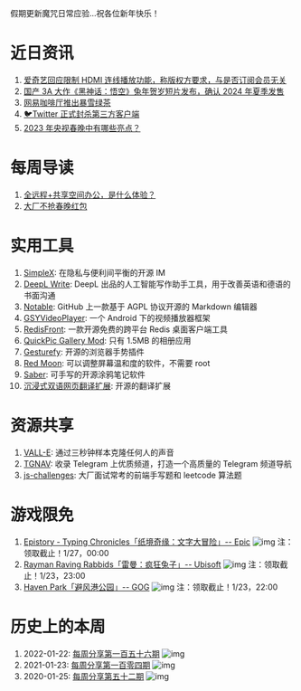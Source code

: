 假期更新魔咒日常应验...祝各位新年快乐！

# 近日资讯

1. [爱奇艺回应限制 HDMI 连线播放功能，称版权方要求，与是否订阅会员无关](https://www.pingwest.com/w/276346)
2. [国产 3A 大作《黑神话：悟空》兔年贺岁短片发布，确认 2024 年夏季发售](https://www.ithome.com/0/668/000.htm)
3. [网易咖啡厅推出暴雪绿茶](https://m.weibo.cn/1255795640/4859203787425550)
4. [🐦Twitter 正式封杀第三方客户端](https://developer.twitter.com/en/developer-terms/agreement)
5. [2023 年央视春晚中有哪些亮点？](https://www.zhihu.com/question/579922250)

# 每周导读

1. [全远程+共享空间办公，是什么体验？](https://mp.weixin.qq.com/s/IzF1vMyp-bkyaxXISmt59A)
2. [大厂不抢春晚红包](https://mp.weixin.qq.com/s/Q2UQrtFd9yPivEZjG3GN0A)

# 实用工具

1. [SimpleX](https://github.com/simplex-chat/simplex-chat): 在隐私与便利间平衡的开源 IM
2. [DeepL Write](https://www.deepl.com/write/): DeepL 出品的人工智能写作助手工具，用于改善英语和德语的书面沟通
3. [Notable](https://github.com/notable/notable): GitHub 上一款基于 AGPL 协议开源的 Markdown 编辑器
4. [GSYVideoPlayer](https://github.com/CarGuo/GSYVideoPlayer): 一个 Android 下的视频播放器框架
5. [RedisFront](https://github.com/dromara/RedisFront): 一款开源免费的跨平台 Redis 桌面客户端工具
6. [QuickPic Gallery Mod](https://github.com/WSTxda/QP-Gallery-Releases): 只有 1.5MB 的相册应用
7. [Gesturefy](https://github.com/Robbendebiene/Gesturefy): 开源的浏览器手势插件
8. [Red Moon](https://github.com/LibreShift/red-moon): 可以调整屏幕温和度的软件，不需要 root
9. [Saber](https://github.com/adil192/saber): 可手写的开源涂鸦笔记软件
10. [沉浸式双语网页翻译扩展](https://github.com/immersive-translate/immersive-translate): 开源的翻译扩展

# 资源共享

1. [VALL-E](https://valle-demo.github.io/): 通过三秒钟样本克隆任何人的声音
2. [TGNAV](https://tgnav.github.io/): 收录 Telegram 上优质频道，打造一个高质量的 Telegram 频道导航
3. [js-challenges](https://github.com/Sunny-117/js-challenges): 大厂面试常考的前端手写题和 leetcode 算法题

# 游戏限免

1. [Epistory - Typing Chronicles「纸境奇缘：文字大冒险」-- Epic](https://store.epicgames.com/p/epistory-typing-chronicles-445794)
![img](http://mmbiz.qpic.cn/sz_mmbiz_png/pDARXZuibAKSVUY7WRRsJHnl3ljnjfNnVU8vnYCJic52leLHQNkaPgXdic1w4GicOGHOh09SEicRCJdl80nCzaD1A5A/0?wx_fmt=png)
注：领取截止！1/27，00:00
2. [Rayman Raving Rabbids「雷曼：疯狂兔子」-- Ubisoft](https://store.ubi.com/cn/rayman-raving-rabbids/56c4948888a7e300458b47de.html?ucid=DDP-ID_163787&maltcode=brand_leads_DDP_other___STORE____)
![img](http://mmbiz.qpic.cn/sz_mmbiz_png/pDARXZuibAKSVUY7WRRsJHnl3ljnjfNnVwazzro2o2tkSibwy5NKiafMiacP6xap0ydnic5m7YJLr6h3yXurdqdfUcw/0?wx_fmt=png)
注：领取截止！1/23，23:00
3. [Haven Park「避风港公园」-- GOG](https://www.gog.com/#giveaway)
![img](http://mmbiz.qpic.cn/sz_mmbiz_png/pDARXZuibAKSVUY7WRRsJHnl3ljnjfNnVd1RMS6Qo6dJgOBNCGuHme8ibrjpYos4uwlG0tNeXaPG6IICXKHazPvg/0?wx_fmt=png)
注：领取截止！1/23，22:00

# 历史上的本周

1. 2022-01-22: [每周分享第一百五十六期](https://mp.weixin.qq.com/s/YXc0fYNI1buQyBoOypQPzA)
![img](https://mmbiz.qpic.cn/sz_mmbiz_jpg/pDARXZuibAKSQaoyZ8dibA9WhtHOOiaDfQCs4xjhec6CQDNooibsic0Q8GEMprx0szXxG2mgj9KhB50h0Q4mSz96EicA/640?wx_fmt=jpeg&wxfrom=5&wx_lazy=1&wx_co=1)
2. 2021-01-23: [每周分享第一百零四期](https://mp.weixin.qq.com/s/h6pfp-jI3FDWjH_AVhUBoA)
![img](https://mmbiz.qpic.cn/sz_mmbiz_png/pDARXZuibAKSt4icy3jjM4Wic9LKlhRfFUH5lE3Bkg9dvLMl3g2hG0WRyO2gicHQTZiazfNCIqhicqR0yFUbeJ1yMjkw/640?wx_fmt=png&wxfrom=5&wx_lazy=1&wx_co=1)
3. 2020-01-25: [每周分享第五十二期](https://mp.weixin.qq.com/s/aoUS6gfhGi1hUqJoLQ5BTA)
![img](https://mmbiz.qpic.cn/sz_mmbiz_jpg/pDARXZuibAKQjzvvodpdpr0XQibthkgZ841tYvAREcke4MhA6pI8ES4crbBXnVD635aOhZxzhic2sDqlibUUdicITCw/640?wx_fmt=jpeg&wxfrom=5&wx_lazy=1&wx_co=1)
